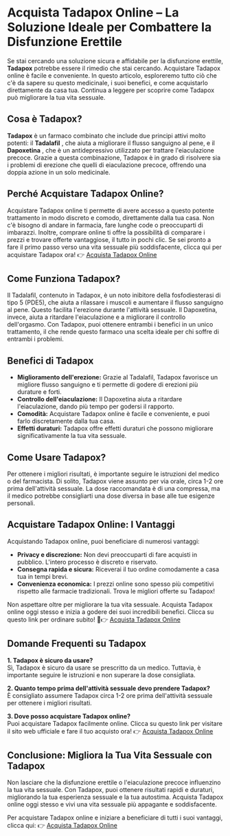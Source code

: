 # Acquista Tadapox Online – La Soluzione Ideale per Combattere la Disfunzione Erettile

Se stai cercando una soluzione sicura e affidabile per la disfunzione erettile, **Tadapox** potrebbe essere il rimedio che stai cercando. Acquistare Tadapox online è facile e conveniente. In questo articolo, esploreremo tutto ciò che c'è da sapere su questo medicinale, i suoi benefici, e come acquistarlo direttamente da casa tua. Continua a leggere per scoprire come Tadapox può migliorare la tua vita sessuale.

## Cosa è Tadapox?

**Tadapox** è un farmaco combinato che include due principi attivi molto potenti: il **Tadalafil** , che aiuta a migliorare il flusso sanguigno al pene, e il **Dapoxetina** , che è un antidepressivo utilizzato per trattare l'eiaculazione precoce. Grazie a questa combinazione, Tadapox è in grado di risolvere sia i problemi di erezione che quelli di eiaculazione precoce, offrendo una doppia azione in un solo medicinale.

## Perché Acquistare Tadapox Online?

Acquistare Tadapox online ti permette di avere accesso a questo potente trattamento in modo discreto e comodo, direttamente dalla tua casa. Non c'è bisogno di andare in farmacia, fare lunghe code o preoccuparti di imbarazzi. Inoltre, comprare online ti offre la possibilità di comparare i prezzi e trovare offerte vantaggiose, il tutto in pochi clic. Se sei pronto a fare il primo passo verso una vita sessuale più soddisfacente, clicca qui per acquistare Tadapox ora! 👉 [Acquista Tadapox Online](https://tinyurl.com/buytadapoxbestprice)

## Come Funziona Tadapox?

Il Tadalafil, contenuto in Tadapox, è un noto inibitore della fosfodiesterasi di tipo 5 (PDE5), che aiuta a rilassare i muscoli e aumentare il flusso sanguigno al pene. Questo facilita l'erezione durante l'attività sessuale. Il Dapoxetina, invece, aiuta a ritardare l'eiaculazione e a migliorare il controllo dell'orgasmo. Con Tadapox, puoi ottenere entrambi i benefici in un unico trattamento, il che rende questo farmaco una scelta ideale per chi soffre di entrambi i problemi.

## Benefici di Tadapox

- **Miglioramento dell'erezione:** Grazie al Tadalafil, Tadapox favorisce un migliore flusso sanguigno e ti permette di godere di erezioni più durature e forti.
- **Controllo dell'eiaculazione:** Il Dapoxetina aiuta a ritardare l'eiaculazione, dando più tempo per godersi il rapporto.
- **Comodità:** Acquistare Tadapox online è facile e conveniente, e puoi farlo discretamente dalla tua casa.
- **Effetti duraturi:** Tadapox offre effetti duraturi che possono migliorare significativamente la tua vita sessuale.

## Come Usare Tadapox?

Per ottenere i migliori risultati, è importante seguire le istruzioni del medico o del farmacista. Di solito, Tadapox viene assunto per via orale, circa 1-2 ore prima dell'attività sessuale. La dose raccomandata è di una compressa, ma il medico potrebbe consigliarti una dose diversa in base alle tue esigenze personali.

## Acquistare Tadapox Online: I Vantaggi

Acquistando Tadapox online, puoi beneficiare di numerosi vantaggi:

- **Privacy e discrezione:** Non devi preoccuparti di fare acquisti in pubblico. L'intero processo è discreto e riservato.
- **Consegna rapida e sicura:** Riceverai il tuo ordine comodamente a casa tua in tempi brevi.
- **Convenienza economica:** I prezzi online sono spesso più competitivi rispetto alle farmacie tradizionali. Trova le migliori offerte su Tadapox!

Non aspettare oltre per migliorare la tua vita sessuale. Acquista Tadapox online oggi stesso e inizia a godere dei suoi incredibili benefici. Clicca su questo link per ordinare subito! 💊👉 [Acquista Tadapox Online](https://tinyurl.com/buytadapoxbestprice)

## Domande Frequenti su Tadapox

**1. Tadapox è sicuro da usare?**  
 Sì, Tadapox è sicuro da usare se prescritto da un medico. Tuttavia, è importante seguire le istruzioni e non superare la dose consigliata.

**2. Quanto tempo prima dell'attività sessuale devo prendere Tadapox?**  
 È consigliato assumere Tadapox circa 1-2 ore prima dell'attività sessuale per ottenere i migliori risultati.

**3. Dove posso acquistare Tadapox online?**  
 Puoi acquistare Tadapox facilmente online. Clicca su questo link per visitare il sito web ufficiale e fare il tuo acquisto ora! 👉 [Acquista Tadapox Online](https://tinyurl.com/buytadapoxbestprice)

## Conclusione: Migliora la Tua Vita Sessuale con Tadapox

Non lasciare che la disfunzione erettile o l'eiaculazione precoce influenzino la tua vita sessuale. Con Tadapox, puoi ottenere risultati rapidi e duraturi, migliorando la tua esperienza sessuale e la tua autostima. Acquista Tadapox online oggi stesso e vivi una vita sessuale più appagante e soddisfacente.

Per acquistare Tadapox online e iniziare a beneficiare di tutti i suoi vantaggi, clicca qui: 👉 [Acquista Tadapox Online](https://tinyurl.com/buytadapoxbestprice)
